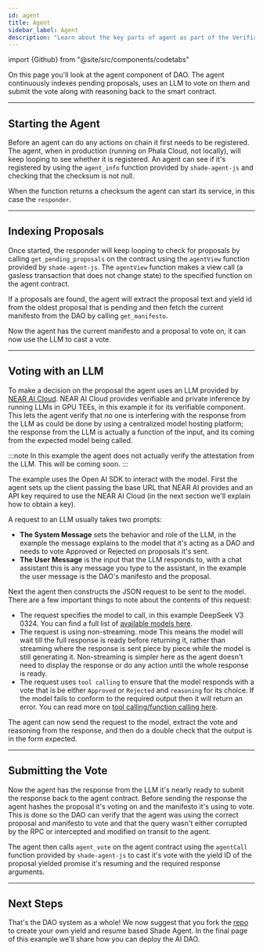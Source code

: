 ```yaml
---
id: agent
title: Agent
sidebar_label: Agent
description: "Learn about the key parts of agent as part of the Verifiable AI DAO Shade Agent example that walks through how to index the agent contract, using verifiable AI and interacting with the custom agent contract."
---
```


import {Github} from "@site/src/components/codetabs"

On this page you'll look at the agent component of DAO. The agent continuously indexes pending proposals, uses an LLM to vote on them and submit the vote along with reasoning back to the smart contract.

--- 

## Starting the Agent

Before an agent can do any actions on chain it first needs to be registered. The agent, when in production (running on Phala Cloud, not locally), will keep looping to see whether it is registered. An agent can see if it's registered by using the `agent_info` function provided by `shade-agent-js` and checking that the checksum is not null.

When the function returns a checksum the agent can start its service, in this case the `responder`.

<Github fname="index.ts" language="typescript"
    url="https://github.com/NearDeFi/verifiable-ai-dao/blob/main/src/index.ts#L26-L44"
    start="26" end="44" />

---

## Indexing Proposals

Once started, the responder will keep looping to check for proposals by calling `get_pending_proposals` on the contract using the `agentView` function provided by `shade-agent-js`. The `agentView` function makes a view call (a gasless transaction that does not change state) to the specified function on the agent contract.

<Github fname="responder.ts" language="typescript"
    url="https://github.com/NearDeFi/verifiable-ai-dao/blob/main/src/responder.ts#L15-L25"
    start="15" end="25" />

If a proposals are found, the agent will extract the proposal text and yield id from the oldest proposal that is pending and then fetch the current manifesto from the DAO by calling `get_manifesto`.

<Github fname="responder.ts" language="typescript"
    url="https://github.com/NearDeFi/verifiable-ai-dao/blob/main/src/responder.ts#L30-L40"
    start="30" end="40" />

Now the agent has the current manifesto and a proposal to vote on, it can now use the LLM to cast a vote.

---

## Voting with an LLM

To make a decision on the proposal the agent uses an LLM provided by [NEAR AI Cloud](https://docs.near.ai/cloud/get-started/). NEAR AI Cloud provides verifiable and private inference by running LLMs in GPU TEEs, in this example it for its verifiable component. This lets the agent verify that no one is interfering with the response from the LLM as could be done by using a centralized model hosting platform; the response from the LLM is actually a function of the input, and its coming from the expected model being called. 

:::note
In this example the agent does not actually verify the attestation from the LLM. This will be coming soon.
:::

The example uses the Open AI SDK to interact with the model. First the agent sets up the client passing the base URL that NEAR AI provides and an API key required to use the NEAR AI Cloud (in the next section we'll explain how to obtain a key). 

<Github fname="ai.ts" language="typescript"
    url="https://github.com/NearDeFi/verifiable-ai-dao/blob/main/src/ai.ts#L21-L24"
    start="21" end="24" />

A request to an LLM usually takes two prompts:
- **The System Message** sets the behavior and role of the LLM, in the example the message explains to the model that it's acting as a DAO and needs to vote Approved or Rejected on proposals it's sent.
- **The User Message** is the input that the LLM responds to, with a chat assistant this is any message you type to the assistant, in the example the user message is the DAO's manifesto and the proposal.

<Github fname="ai.ts" language="typescript"
    url="https://github.com/NearDeFi/verifiable-ai-dao/blob/main/src/ai.ts#L26-L33"
    start="26" end="33" />

Next the agent then constructs the JSON request to be sent to the model. There are a few important things to note about the contents of this request:
- The request specifies the model to call, in this example DeepSeek V3 0324. You can find a full list of [available models here](https://cloud.near.ai/models).
- The request is using non-streaming. mode This means the model will wait till the full response is ready before returning it, rather than streaming where the response is sent piece by piece while the model is still generating it. Non-streaming is simpler here as the agent doesn't need to display the response or do any action until the whole response is ready.
- The request uses `tool calling` to ensure that the model responds with a vote that is be either `Approved` or `Rejected` and `reasoning` for its choice. If the model fails to conform to the required output then it will return an error. You can read more on [tool calling/function calling here](https://platform.openai.com/docs/guides/function-calling).

<Github fname="ai.ts" language="typescript"
    url="https://github.com/NearDeFi/verifiable-ai-dao/blob/main/src/ai.ts#L37-L64"
    start="37" end="64" />

The agent can now send the request to the model, extract the vote and reasoning from the response, and then do a double check that the output is in the form expected.

<Github fname="ai.ts" language="typescript"
    url="https://github.com/NearDeFi/verifiable-ai-dao/blob/main/src/ai.ts#L66-L84"
    start="66" end="84" />

---

## Submitting the Vote

Now the agent has the response from the LLM it's nearly ready to submit the response back to the agent contract. Before sending the response the agent hashes the proposal it's voting on and the manifesto it's using to vote. This is done so the DAO can verify that the agent was using the correct proposal and manifesto to vote and that the query wasn't either corrupted by the RPC or intercepted and modified on transit to the agent.

<Github fname="responder.ts" language="typescript"
    url="https://github.com/NearDeFi/verifiable-ai-dao/blob/main/src/responder.ts#L46-L47"
    start="46" end="47" />

The agent then calls `agent_vote` on the agent contract using the `agentCall` function provided by `shade-agent-js` to cast it's vote with the yield ID of the proposal yielded promise it's resuming and the required response arguments.

<Github fname="responder.ts" language="typescript"
    url="https://github.com/NearDeFi/verifiable-ai-dao/blob/main/src/responder.ts#L50-L64"
    start="50" end="64" />

---

## Next Steps 

That's the DAO system as a whole! We now suggest that you fork the [repo](https://github.com/NearDeFi/verifiable-ai-dao/tree/main) to create your own yield and resume based Shade Agent. In the final page of this example we'll share how you can deploy the AI DAO. 